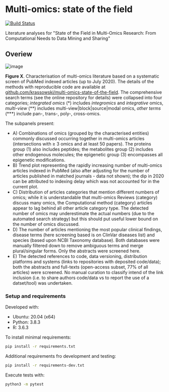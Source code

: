 # Multi-omics: state of the field

[![Build Status](https://travis-ci.com/krassowski/multi-omics-state-of-the-art.svg?token=JhArfvq99eozHLbsktv8&branch=master)](https://travis-ci.com/krassowski/multi-omics-state-of-the-art)

Literature analyses for "State of the Field in Multi-Omics Research: From Computational Needs to Data Mining and Sharing"

## Overiew

![image](https://user-images.githubusercontent.com/5832902/89242343-3f12ef80-d5f9-11ea-96b3-5fe06dfd0e4d.png)

**Figure X**. Characterisation of multi-omics literature based on a systematic screen of PubMed indexed articles (up to July 2020).
The details of the methods with reproducible code are available at [github.com/krassowski/multi-omics-state-of-the-field](https://github.com/krassowski/multi-omics-state-of-the-field).
The comprehensive search terms (see the online repository for details) were collapsed into four categories;
_integrated omics_ (*) includes _integromics_ and _integrative_ omics,
_multi-view_ (\*\*) includes multi-view|block|source|modal omics,
_other terms_ (\*\*\*) include pan-, trans-, poly-, cross-omics.

The subpanels present:
- A) Combinations of omics (grouped by the characterised entities) commonly discussed occurring together in multi-omics articles (intersections with ≥ 3 omics and at least 50 papers).
The proteins group (1) also includes peptides; the metabolites group (2) includes other endogenous molecules; the epigenetic group (3) encompasses all epigenetic modifications.
- B) Trend plot representing the rapidly increasing number of multi-omics articles indexed in PubMed (also after adjusting for the number of articles published in matched journals - data not shown); the dip in 2020 can be attributed to indexing delay which was not accounted for in the current plot.
- C) Distribution of articles categories that mention different numbers of omics; while it is understandable that multi-omics Reviews (category) discuss many omics, the Computational method (category) articles appear to lag behind all other article category type.
The detected number of omics may underestimate the actual numbers (due to the automated search strategy) but this should put useful lower bound on the number of omics discussed.
- D) The number of articles mentioning the most popular clinical findings, disease terms (here screening based is on ClinVar diseases list) and species (based upon NCBI Taxonomy database).
Both databases were manually filtered down to remove ambiguous terms and merge plural/singular forms.
Only the abstracts were screened here.
- E) The detected references to code, data versioning, distribution platforms and systems (links to repositories with deposited code/data); both the abstracts and full-texts (open-access subset, 77% of all articles) were screened.
No manual curation to classify intend of the link inclusion (i.e. to share authors code/data vs to report the use of a datset/tool) was undertaken.


### Setup and requirements

Developed with:

- Ubuntu: 20.04 (x64)
- Python: 3.8.3
- R: 3.6.3

To install minimal requirements:

```bash
pip install -r requirements.txt
```

Additional requirements fro development and testing:

```bash
pip install -r requirements-dev.txt
```

Execute tests with:

```bash
python3 -m pytest
```
